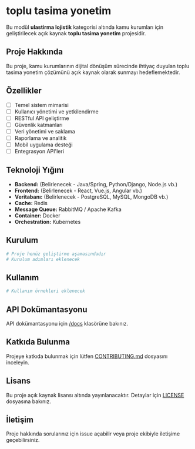 # toplu tasima yonetim

Bu modül **ulastirma lojistik** kategorisi altında kamu kurumları için geliştirilecek açık kaynak **toplu tasima yonetim** projesidir.

## Proje Hakkında

Bu proje, kamu kurumlarının dijital dönüşüm sürecinde ihtiyaç duyulan toplu tasima yonetim çözümünü açık kaynak olarak sunmayı hedeflemektedir.

## Özellikler

- [ ] Temel sistem mimarisi
- [ ] Kullanıcı yönetimi ve yetkilendirme
- [ ] RESTful API geliştirme
- [ ] Güvenlik katmanları
- [ ] Veri yönetimi ve saklama
- [ ] Raporlama ve analitik
- [ ] Mobil uygulama desteği
- [ ] Entegrasyon API'leri

## Teknoloji Yığını

- **Backend:** (Belirlenecek - Java/Spring, Python/Django, Node.js vb.)
- **Frontend:** (Belirlenecek - React, Vue.js, Angular vb.)
- **Veritabanı:** (Belirlenecek - PostgreSQL, MySQL, MongoDB vb.)
- **Cache:** Redis
- **Message Queue:** RabbitMQ / Apache Kafka
- **Container:** Docker
- **Orchestration:** Kubernetes

## Kurulum

```bash
# Proje henüz geliştirme aşamasındadır
# Kurulum adımları eklenecek
```

## Kullanım

```bash
# Kullanım örnekleri eklenecek
```

## API Dokümantasyonu

API dokümantasyonu için [/docs](./docs) klasörüne bakınız.

## Katkıda Bulunma

Projeye katkıda bulunmak için lütfen [CONTRIBUTING.md](../CONTRIBUTING.md) dosyasını inceleyin.

## Lisans

Bu proje açık kaynak lisansı altında yayınlanacaktır. Detaylar için [LICENSE](../LICENSE) dosyasına bakınız.

## İletişim

Proje hakkında sorularınız için issue açabilir veya proje ekibiyle iletişime geçebilirsiniz.

